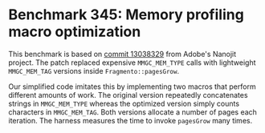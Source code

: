 # Benchmark 345: Memory profiling macro optimization

This benchmark is based on [commit 13038329](https://github.com/doublec/nanojit-central/commit/1303832925680c90ecccff949ae9aa82d5113e73) from Adobe's Nanojit project. The patch replaced expensive `MMGC_MEM_TYPE` calls with lightweight `MMGC_MEM_TAG` versions inside `Fragmento::pagesGrow`.

Our simplified code imitates this by implementing two macros that perform different amounts of work. The original version repeatedly concatenates strings in `MMGC_MEM_TYPE` whereas the optimized version simply counts characters in `MMGC_MEM_TAG`. Both versions allocate a number of pages each iteration. The harness measures the time to invoke `pagesGrow` many times.
